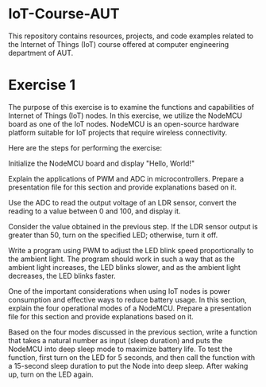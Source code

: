 # IoT-Course-AUT
This repository contains resources, projects, and code examples related to the Internet of Things (IoT) course offered at computer engineering department of AUT.

# Exercise 1
The purpose of this exercise is to examine the functions and capabilities of Internet of Things (IoT) nodes. In this exercise, we utilize the NodeMCU board as one of the IoT nodes. NodeMCU is an open-source hardware platform suitable for IoT projects that require wireless connectivity.

Here are the steps for performing the exercise:

Initialize the NodeMCU board and display "Hello, World!"

Explain the applications of PWM and ADC in microcontrollers. Prepare a presentation file for this section and provide explanations based on it.

Use the ADC to read the output voltage of an LDR sensor, convert the reading to a value between 0 and 100, and display it.

Consider the value obtained in the previous step. If the LDR sensor output is greater than 50, turn on the specified LED; otherwise, turn it off.

Write a program using PWM to adjust the LED blink speed proportionally to the ambient light. The program should work in such a way that as the ambient light increases, the LED blinks slower, and as the ambient light decreases, the LED blinks faster.

One of the important considerations when using IoT nodes is power consumption and effective ways to reduce battery usage. In this section, explain the four operational modes of a NodeMCU. Prepare a presentation file for this section and provide explanations based on it.

Based on the four modes discussed in the previous section, write a function that takes a natural number as input (sleep duration) and puts the NodeMCU into deep sleep mode to maximize battery life. To test the function, first turn on the LED for 5 seconds, and then call the function with a 15-second sleep duration to put the Node into deep sleep. After waking up, turn on the LED again.
